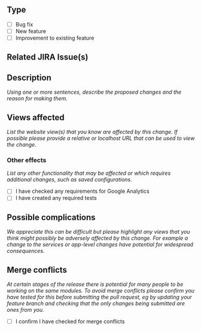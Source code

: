 <!--
## Requirements

- Filling out the template is required. Any pull request that does not include enough information to be efficiently reviewed may be rejected.
- Please consider which branch this is to be submitted against. This will normally be the development branch, so please ask your reviewer if you think it needs to go somewhere else. 
-->
## Type

- [ ] Bug fix
- [ ] New feature
- [ ] Improvement to existing feature

## Related JIRA Issue(s)

<!--_Please provide the URL(s) for any JIRA issues related to this PR._-->

## Description

_Using one or more sentences, describe the proposed changes and the reason for making them._

## Views affected

_List the website view(s) that you know are affected by this change._
_If possible please provide a relative or localhost URL that can be used to view the change._

### Other effects

_List any other functionality that may be affected or which requires additional changes, such as saved configurations._ <!-- Please add an explanation if, for example, no test is needed -->

- [ ] I have checked any requirements for Google Analytics
- [ ] I have created any required tests

## Possible complications

_We appreciate this can be difficult but please highlight any views that you think might possibly be adversely affected by this change. For example a change to the services or app-level changes have potential for widespread consequences._

## Merge conflicts

_At certain stages of the release there is potential for many people to be working on the same modules. To avoid merge conflicts please confirm you have tested for this before submitting the pull request, eg by updating your feature branch and checking that the only changes being submitted are ones from you. <!-- Either check the box or describe any conflicts -->_

- [ ] I confirm I have checked for merge conflicts